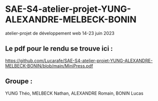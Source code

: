 # SAE-S4-atelier-projet-YUNG-ALEXANDRE-MELBECK-BONIN
atelier-projet de développement web 14-23 juin 2023

## Le pdf pour le rendu se trouve ici : 
https://github.com/Lucarafe/SAE-S4-atelier-projet-YUNG-ALEXANDRE-MELBECK-BONIN/blob/main/MiniPress.pdf

## Groupe : 
YUNG Théo, 
MELBECK Nathan,
ALEXANDRE Romain,
BONIN Lucas
